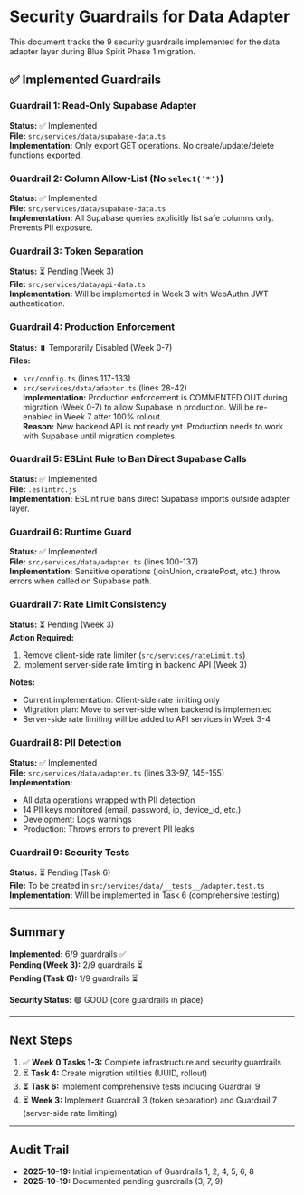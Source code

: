 # Security Guardrails for Data Adapter

This document tracks the 9 security guardrails implemented for the data adapter layer during Blue Spirit Phase 1 migration.

## ✅ Implemented Guardrails

### **Guardrail 1: Read-Only Supabase Adapter**
**Status:** ✅ Implemented  
**File:** `src/services/data/supabase-data.ts`  
**Implementation:** Only export GET operations. No create/update/delete functions exported.

### **Guardrail 2: Column Allow-List (No `select('*')`)**
**Status:** ✅ Implemented  
**File:** `src/services/data/supabase-data.ts`  
**Implementation:** All Supabase queries explicitly list safe columns only. Prevents PII exposure.

### **Guardrail 3: Token Separation**
**Status:** ⏳ Pending (Week 3)  
**File:** `src/services/data/api-data.ts`  
**Implementation:** Will be implemented in Week 3 with WebAuthn JWT authentication.

### **Guardrail 4: Production Enforcement**
**Status:** ⏸️ Temporarily Disabled (Week 0-7)  
**Files:** 
- `src/config.ts` (lines 117-133)
- `src/services/data/adapter.ts` (lines 28-42)  
**Implementation:** Production enforcement is COMMENTED OUT during migration (Week 0-7) to allow Supabase in production. Will be re-enabled in Week 7 after 100% rollout.  
**Reason:** New backend API is not ready yet. Production needs to work with Supabase until migration completes.

### **Guardrail 5: ESLint Rule to Ban Direct Supabase Calls**
**Status:** ✅ Implemented  
**File:** `.eslintrc.js`  
**Implementation:** ESLint rule bans direct Supabase imports outside adapter layer.

### **Guardrail 6: Runtime Guard**
**Status:** ✅ Implemented  
**File:** `src/services/data/adapter.ts` (lines 100-137)  
**Implementation:** Sensitive operations (joinUnion, createPost, etc.) throw errors when called on Supabase path.

### **Guardrail 7: Rate Limit Consistency**
**Status:** ⏳ Pending (Week 3)  
**Action Required:** 
1. Remove client-side rate limiter (`src/services/rateLimit.ts`)
2. Implement server-side rate limiting in backend API (Week 3)

**Notes:**
- Current implementation: Client-side rate limiting only
- Migration plan: Move to server-side when backend is implemented
- Server-side rate limiting will be added to API services in Week 3-4

### **Guardrail 8: PII Detection**
**Status:** ✅ Implemented  
**File:** `src/services/data/adapter.ts` (lines 33-97, 145-155)  
**Implementation:** 
- All data operations wrapped with PII detection
- 14 PII keys monitored (email, password, ip, device_id, etc.)
- Development: Logs warnings
- Production: Throws errors to prevent PII leaks

### **Guardrail 9: Security Tests**
**Status:** ⏳ Pending (Task 6)  
**File:** To be created in `src/services/data/__tests__/adapter.test.ts`  
**Implementation:** Will be implemented in Task 6 (comprehensive testing)

---

## Summary

**Implemented:** 6/9 guardrails ✅  
**Pending (Week 3):** 2/9 guardrails ⏳  
**Pending (Task 6):** 1/9 guardrails ⏳  

**Security Status:** 🟢 GOOD (core guardrails in place)

---

## Next Steps

1. ✅ **Week 0 Tasks 1-3:** Complete infrastructure and security guardrails
2. ⏳ **Task 4:** Create migration utilities (UUID, rollout)
3. ⏳ **Task 6:** Implement comprehensive tests including Guardrail 9
4. ⏳ **Week 3:** Implement Guardrail 3 (token separation) and Guardrail 7 (server-side rate limiting)

---

## Audit Trail

- **2025-10-19:** Initial implementation of Guardrails 1, 2, 4, 5, 6, 8
- **2025-10-19:** Documented pending guardrails (3, 7, 9)
